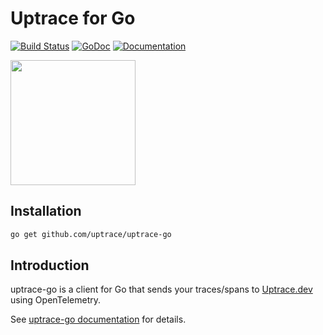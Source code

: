 # Uptrace for Go

[![Build Status](https://travis-ci.org/uptrace/uptrace-go.svg?branch=master)](https://travis-ci.org/uptrace/uptrace-go)
[![GoDoc](https://godoc.org/github.com/uptrace/uptrace-go?status.svg)](https://pkg.go.dev/github.com/uptrace/uptrace-go?tab=doc)
[![Documentation](https://img.shields.io/badge/docs-uptrace-brightgreen)](https://docs.uptrace.dev/go/)

<a href="https://docs.uptrace.dev/go/">
  <img src="https://docs.uptrace.dev/devicons/go-original.svg" height="200px" />
</a>

## Installation

```bash
go get github.com/uptrace/uptrace-go
```

## Introduction

uptrace-go is a client for Go that sends your traces/spans to [Uptrace.dev](https://uptrace.dev)
using OpenTelemetry.

See [uptrace-go documentation](https://docs.uptrace.dev/go/) for details.
